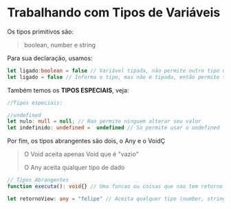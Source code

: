 # Trabalhando com Tipos de Variáveis

Os tipos primitivos são:

> boolean, number e string

Para sua declaração, usamos:

```typescript
let ligado:boolean = false // Variável tipada, não permite outro tipo de dado
let ligado = false // Informa o tipo, mas não é tipada, então permite trocar para outro, exemplo "let ligado = 1"
```

Também temos os **TIPOS ESPECIAIS**, veja:

```typescript
//Tipos especiais:

//undefined
let nulo: null = null; // Nao permite ninguem alterar seu valor
let indefinido: undefined =  undefined // So permite usar o undefined
```

Por fim, os tipos abrangentes são dois, o Any e o VoidÇ

> O Void aceita apenas Void que é "vazio"
>
> O Any aceita qualquer tipo de dado

```typescript
// Tipos Abrangentes
function executa(): void{} // Uma funcao ou coisas que nao tem retorno

let retornoView: any = "felipe" // Aceita qualquer tipo (number, string, boolean)

```
